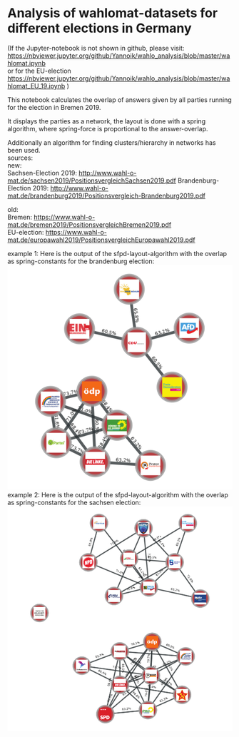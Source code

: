 # Analysis of wahlomat-datasets for different elections in Germany

(If the Jupyter-notebook is not shown in github, please visit:   
https://nbviewer.jupyter.org/github/Yannoik/wahlo_analysis/blob/master/wahlomat.ipynb   
or for the EU-election   
https://nbviewer.jupyter.org/github/Yannoik/wahlo_analysis/blob/master/wahlomat_EU_19.ipynb   )

This notebook calculates the overlap of answers given by all parties running for the election in Bremen 2019.

It displays the parties as a network, the layout is done with a spring algorithm, where spring-force is proportional to the answer-overlap.
  
Additionally an algorithm for finding clusters/hierarchy in networks has been used.  
sources:   
new:  
Sachsen-Election 2019: http://www.wahl-o-mat.de/sachsen2019/PositionsvergleichSachsen2019.pdf
Brandenburg-Election 2019: http://www.wahl-o-mat.de/brandenburg2019/Positionsvergleich-Brandenburg2019.pdf

old:  
Bremen: https://www.wahl-o-mat.de/bremen2019/PositionsvergleichBremen2019.pdf  
EU-election: https://www.wahl-o-mat.de/europawahl2019/PositionsvergleichEuropawahl2019.pdf  

example 1: Here is the output of the sfpd-layout-algorithm with the overlap as spring-constants for the brandenburg election:  
![](brandenburg_network.png)
example 2: Here is the output of the sfpd-layout-algorithm with the overlap as spring-constants for the sachsen election:  
![](sachsen_network.png)

